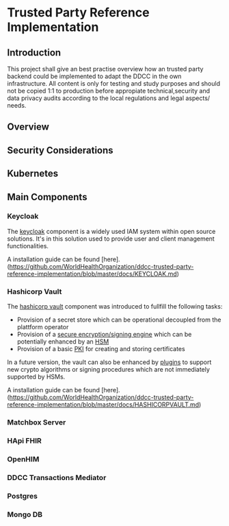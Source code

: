 # Trusted Party Reference Implementation

## Introduction

This project shall give an best practise overview how an trusted party backend could be implemented to adapt the DDCC in the own infrastructure. All content is only for testing and study purposes and should not be copied 1:1 to production before appropiate technical,security and data privacy audits according to the local regulations and legal aspects/ needs. 

## Overview

## Security Considerations

## Kubernetes


## Main Components

### Keycloak

The [keycloak](https://github.com/keycloak/keycloak) component is a widely used IAM system within open source solutions. It's in this solution used to provide user and client management functionalities. 

A installation guide can be found [here].(https://github.com/WorldHealthOrganization/ddcc-trusted-party-reference-implementation/blob/master/docs/KEYCLOAK.md)

### Hashicorp Vault

The [hashicorp vault](https://github.com/hashicorp/vault) component was introduced to fullfill the following tasks: 

- Provision of a secret store which can be operational decoupled from the plattform operator
- Provision of a [secure encryption/signing engine](https://learn.hashicorp.com/tutorials/vault/eaas-transit) which can be potentially enhanced by an [HSM](https://www.vaultproject.io/docs/enterprise/hsm)
- Provision of a basic [PKI](https://learn.hashicorp.com/tutorials/vault/pki-engine) for creating and storing certificates

In a future version, the vault can also be enhanced by [plugins](https://www.vaultproject.io/docs/internals/plugins) to support new crypto algorithms or signing procedures which are not immediately supported by HSMs.

A installation guide can be found [here].(https://github.com/WorldHealthOrganization/ddcc-trusted-party-reference-implementation/blob/master/docs/HASHICORPVAULT.md)

### Matchbox Server

### HApi FHIR

### OpenHIM

### DDCC Transactions Mediator

### Postgres

### Mongo DB






